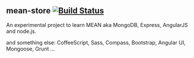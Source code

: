 mean-store  [![Build Status](https://travis-ci.org/codeboyim/mean-store.svg?branch=master)](https://travis-ci.org/codeboyim/mean-store)
-----------
An experimental project to learn MEAN aka MongoDB, Express, AngularJS and node.js.

and something else:
CoffeeScript, Sass, Compass, Bootstrap, Angular UI, Mongoose, Grunt ...
